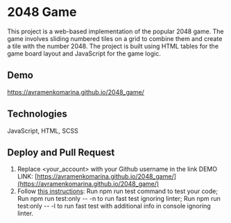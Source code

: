 # 2048 Game
This project is a web-based implementation of the popular 2048 game. The game involves sliding numbered tiles on a grid to combine them and create a tile with the number 2048. The project is built using HTML tables for the game board layout and JavaScript for the game logic.

## Demo
https://avramenkomarina.github.io/2048_game/

## Technologies
JavaScript, HTML, SCSS

## Deploy and Pull Request
1. Replace <your_account> with your Github username in the link
 DEMO LINK: [https://avramenkomarina.github.io/2048_game/](https://avramenkomarina.github.io/2048_game/)
2.  Follow [this instructions](https://mate-academy.github.io/layout_task-guideline/):
Run npm run test command to test your code;
Run npm run test:only -- -n to run fast test ignoring linter;
Run npm run test:only -- -l to run fast test with additional info in console ignoring linter.

